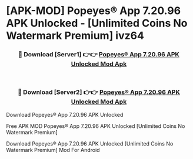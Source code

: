 # [APK-MOD] Popeyes® App 7.20.96 APK Unlocked - [Unlimited Coins No Watermark Premium] ivz64



<div align="center">
<h3>🔴 Download [Server1] 👉👉 <a href="https://momento.my/?title=Popeyes®_App_7.20.96_APK_Unlocked">Popeyes® App 7.20.96 APK Unlocked Mod Apk</a></h3><br>

<h3>🔴 Download [Server2] 👉👉 <a href="https://momento.my/?title=Popeyes®_App_7.20.96_APK_Unlocked">Popeyes® App 7.20.96 APK Unlocked Mod Apk</a></h3>
</div>



Download Popeyes® App 7.20.96 APK Unlocked 

Free APK MOD Popeyes® App 7.20.96 APK Unlocked [Unlimited Coins No Watermark Premium]

Download Popeyes® App 7.20.96 APK Unlocked [Unlimited Coins No Watermark Premium] Mod For Android
